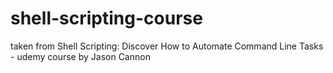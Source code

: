 # shell-scripting-course
taken from Shell Scripting: Discover How to Automate Command Line Tasks - udemy course by Jason Cannon
